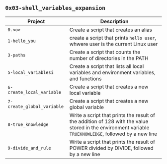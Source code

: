 ## `0x03-shell_variables_expansion`
| Project | Description |
|---------| -------------|
| `0.<o>` | Create a script that creates an alias |
| `1-hello_you` | create a script that prints `hello user`, whwere user is the current Linux user |
| `3-paths` | Create a script that counts the number of directories in the PATH || `4-global_variables` | Create a script that lists environment variables |
| `5-local_variablesi` | Create a script that lists all local variables and environment variables, and functions |
| `6-create_local_variable` | Create a script that creates a new local variable |
| `7-create_global_variable` | Create a script that creates a new global variable|
| `8-true_knowledge` | Write a script that prints the result of the addition of 128 with the value stored in the environment variable `TRUEKNOWLEDGE`, followed by a new line |
| `9-divide_and_rule` | Write a script that prints the result of POWER divided by DIVIDE, followed by a new line |

